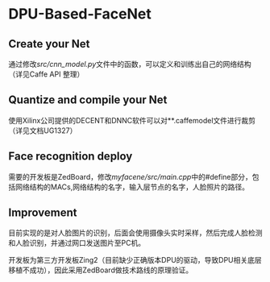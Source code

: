 # DPU-Based-FaceNet

## Create your Net
  通过修改*src/cnn_model.py*文件中的函数，可以定义和训练出自己的网络结构（详见Caffe API 整理）

## Quantize and compile your Net
  使用Xilinx公司提供的DECENT和DNNC软件可以对**.caffemodel文件进行裁剪（详见文档UG1327）
  
## Face recognition deploy
  需要的开发板是ZedBoard，修改*myfacene/src/main.cpp*中的#define部分，包括网络结构的MACs,网络结构的名字，输入层节点的名字，人脸照片的路径。
  
## Improvement
  目前实现的是对人脸图片的识别，后面会使用摄像头实时采样，然后完成人脸检测和人脸识别，并通过网口发送图片至PC机。
  
  开发板为第三方开发板Zing2（目前缺少正确版本DPU的驱动，导致DPU相关底层移植不成功），因此采用ZedBoard做技术路线的原理验证。
